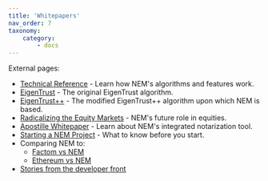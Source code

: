 ```yaml
---
title: 'Whitepapers'
nav_order: 7
taxonomy:
    category:
        - docs
---
```


External pages:

* [Technical Reference](NEM_techRef.pdf) - Learn how NEM's algorithms and features work.
* [EigenTrust](eigentrust.pdf) - The original EigenTrust algorithm.
* [EigenTrust++](2012XinxinFanEigenTrustAttackResilientTrustManagement.pdf) - The modified EigenTrust++ algorithm upon which NEM is based.
* [Radicalizing the Equity Markets](https://nem.io/RadicalizingEquityMarket.pdf) - NEM's future role in equities.
* [Apostille Whitepaper](ApostilleWhitePaper.pdf) - Learn about NEM's integrated notarization tool.
* [Starting a NEM Project](https://medium.com/@aleixmorgadas/how-to-start-a-nem-project-a622fa67e7be) - What to know before you start.
* Comparing NEM to:
  * [Factom vs NEM](https://nem.ghost.io/factom_vs_apostille/)
  * [Ethereum vs NEM](https://nem.ghost.io/ethereum-versus-nem-the-obvious-choice/)
* [Stories from the developer front](https://web.archive.org/web/20210814074405/https://forum.nem.io/t/stories-from-the-dev-front-diary/2641)
